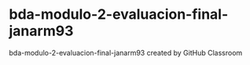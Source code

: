 # bda-modulo-2-evaluacion-final-janarm93
bda-modulo-2-evaluacion-final-janarm93 created by GitHub Classroom
